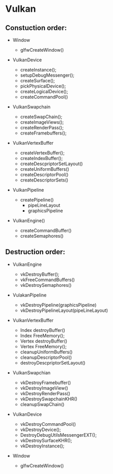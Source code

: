 # Vulkan

 ##  Constuction order:


- Window
  - glfwCreateWindow()

- VulkanDevice
  - createInstance();
  - setupDebugMessenger();
  - createSurface();
  - pickPhysicalDevice();
  - createLogicalDevice();
  - createCommandPool()

- VulkanSwapchain
  - createSwapChain();
  - createImageViews();
  - createRenderPass();
  - createFramebuffers();

- VulkanVertexBuffer
  - createVertexBuffer();
  - createIndexBuffer();
  - createDescpriptorSetLayout()
  - createUniformBuffers()
  - createDescriptorPool()
  - createDescriptorSets()

- VulkanPipeline
  - createPipeline()
    - pipeLineLayout
    - graphicsPipeline

- VulkanEngine()
  - createCommandBuffer()
  - createSemaphores()

 ## Destruction order:

- VulkanEngine
  - vkDestroyBuffer();
  - vkFreeCommandBuffers()
  - vkDestroySemaphores()
  
- VulakanPipeline
  - vkDestroyPipeline(graphicsPipeline)
  - vkDestroyPipelineLayout(pipeLineLayout)

- VulkanVertexBuffer
  - Index destroyBuffer()
  - Index FreeMemory();
  - Vertex destroyBuffer()
  - Vertex FreeMemory();
  - cleanupUniformBuffers()
  - cleanupDescriptorPool()
  - destroyDescpriptorSetLayout()

- VulkanSwapchian
  - vkDestroyFramebuffer()
  - vkDestroyImageView()
  - vkDestroyRenderPass()
  - vkDestroySwapchainKHR()
  - cleanupSwapChain()

- VulkanDevice       
  - vkDestroyCommandPool()
  - vkDestroyDevice();
  - DestroyDebugUtilsMessengerEXT();
  - vkDestroySurfaceKHR();
  - vkDestroyInstance();

- Window
  - glfwCreateWindow()


